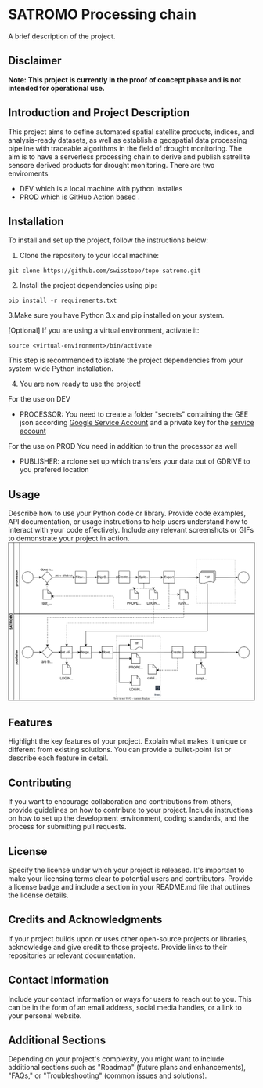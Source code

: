 # SATROMO Processing chain

A brief description of the project.

## Disclaimer

**Note: This project is currently in the proof of concept phase and is not intended for operational use.**

## Introduction and Project Description

This project aims to define automated spatial satellite products, indices, and analysis-ready datasets, as well as establish a geospatial data processing pipeline with traceable algorithms in the field of drought monitoring.
The aim is to have a serverless processing chain to derive and publish satrellite sensore derived products for drought monitoring. 
There are two enviroments
- DEV which is  a local machine with python installes
- PROD which is GitHub Action based .

## Installation

To install and set up the project, follow the instructions below:

1. Clone the repository to your local machine:
```
git clone https://github.com/swisstopo/topo-satromo.git
```
2. Install the project dependencies using pip:
```
pip install -r requirements.txt
```
3.Make sure you have Python 3.x and pip installed on your system.

[Optional] If you are using a virtual environment, activate it:
```
source <virtual-environment>/bin/activate
```
This step is recommended to isolate the project dependencies from your system-wide Python installation.

4. You are now ready to use the project!

For the use on DEV
- PROCESSOR: You need to create a folder "secrets" containing the GEE json according [Google Service Account](https://developers.google.com/earth-engine/guides/service_account) and a private key for the [service account](https://developers.google.com/earth-engine/guides/service_account#create-a-private-key-for-the-service-account)

For the use on PROD
You need in addition to trun the processor as well
- PUBLISHER: a rclone set up which transfers your data out of GDRIVE to you prefered location

## Usage

Describe how to use your Python code or library. Provide code examples, API documentation, or usage instructions to help users understand how to interact with your code effectively. Include any relevant screenshots or GIFs to demonstrate your project in action.
![Diagram](satromo_processor.drawio.svg)

## Features

Highlight the key features of your project. Explain what makes it unique or different from existing solutions. You can provide a bullet-point list or describe each feature in detail.

## Contributing

If you want to encourage collaboration and contributions from others, provide guidelines on how to contribute to your project. Include instructions on how to set up the development environment, coding standards, and the process for submitting pull requests.

## License

Specify the license under which your project is released. It's important to make your licensing terms clear to potential users and contributors. Provide a license badge and include a section in your README.md file that outlines the license details.

## Credits and Acknowledgments

If your project builds upon or uses other open-source projects or libraries, acknowledge and give credit to those projects. Provide links to their repositories or relevant documentation.

## Contact Information

Include your contact information or ways for users to reach out to you. This can be in the form of an email address, social media handles, or a link to your personal website.

## Additional Sections

Depending on your project's complexity, you might want to include additional sections such as "Roadmap" (future plans and enhancements), "FAQs," or "Troubleshooting" (common issues and solutions).



